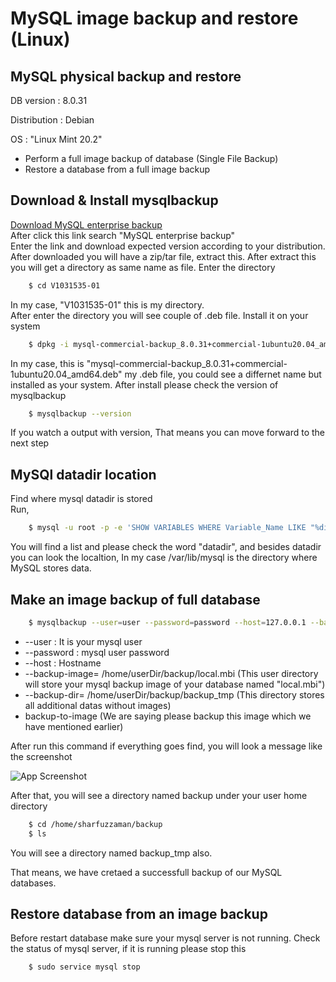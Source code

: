 
# MySQL image backup and restore (Linux)

## MySQL physical backup and restore
DB version : 8.0.31  

Distribution : Debian  

OS : "Linux Mint 20.2" 
- Perform a full image backup of database (Single File Backup)
- Restore a database from a full image backup 


## Download & Install mysqlbackup

[Download MySQL enterprise backup](https://edelivery.oracle.com/osdc/faces/SoftwareDelivery)  
After click this link search "MySQL enterprise backup"  
Enter the link and download expected version according to your distribution.
After downloaded you will have a zip/tar file, extract this. After extract this you will get a directory as same name as file. Enter the directory
```bash
    $ cd V1031535-01
```
In my case, "V1031535-01" this is my directory.  
After enter the directory you will see couple of .deb file. Install it on your system
```bash
    $ dpkg -i mysql-commercial-backup_8.0.31+commercial-1ubuntu20.04_amd64.deb
```
In my case, this is "mysql-commercial-backup_8.0.31+commercial-1ubuntu20.04_amd64.deb" my .deb file, you could see a differnet name but installed as your system.
After install please check the version of mysqlbackup
```bash
    $ mysqlbackup --version
```
If you watch a output with version, That means you can move forward to the next step
## MySQl datadir location
Find where mysql datadir is stored  
Run,
```bash 
    $ mysql -u root -p -e 'SHOW VARIABLES WHERE Variable_Name LIKE "%dir"'
```
You will find a list and please check the word "datadir", and besides datadir you can look the localtion, In my case /var/lib/mysql is the directory where MySQL stores data.
## Make an image backup of full database
```bash
    $ mysqlbackup --user=user --password=password --host=127.0.0.1 --backup-image=/home/sharfuzzaman/backup/local.mbi --backup-dir=/home/sharfuzzaman/backup/backup_tmp backup-to-image
```

- --user : It is your mysql user
- --password : mysql user password
- --host : Hostname
- --backup-image= /home/userDir/backup/local.mbi (This user directory will store your mysql backup image of your database named "local.mbi")
- --backup-dir= /home/userDir/backup/backup_tmp (This directory stores all additional datas without images)
- backup-to-image (We are saying please backup this image which we have mentioned earlier)

After run this command if everything goes find, you will look a message like the screenshot

![App Screenshot](https://github.com/sharfuzzaman/backup_restore_mysql_db_image_full/blob/main/backup-completed.png)

After that, you will see a directory named backup under your user home directory
```bash
    $ cd /home/sharfuzzaman/backup
    $ ls
```
You will see a directory named backup_tmp also.

That means, we have cretaed a successfull backup of our MySQL databases.

## Restore database from an image backup

Before restart database make sure your mysql server is not running. Check the status of mysql server, if it is running please stop this
```bash
    $ sudo service mysql stop
```
